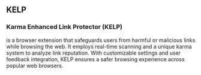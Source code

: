 ## KELP

### Karma Enhanced Link Protector (KELP)
is a browser extension that safeguards users from harmful or malicious links while browsing the web. It employs real-time scanning and a unique karma system to analyze link reputation. With customizable settings and user feedback integration, KELP ensures a safer browsing experience across popular web browsers.
